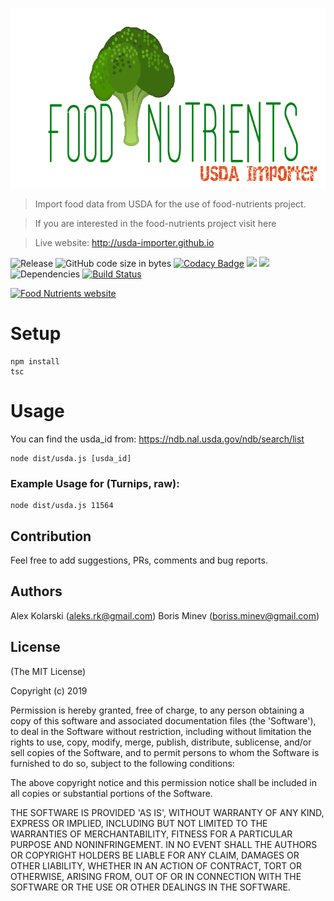 <p align="center">
  <img width="706" height="288" src="https://raw.githubusercontent.com/food-nutrients/usda-importer/master/assets/logo.png?raw=true" alt="Food Nutrients logo">
</p>

> Import food data from USDA for the use of food-nutrients project.

> If you are interested in the food-nutrients project visit here

> Live website: <http://usda-importer.github.io>


![Release](https://img.shields.io/github/release/usda-importer/usda-importer.svg) ![GitHub code size in bytes](https://img.shields.io/github/languages/code-size/usda-importer/usda-importer.svg) [![Codacy Badge](https://api.codacy.com/project/badge/Grade/7f37798aff8949f0a3895127a5f82c17)](https://app.codacy.com/app/kolarski/usda-importer?utm_source=github.com&utm_medium=referral&utm_content=usda-importer/usda-importer&utm_campaign=Badge_Grade_Dashboard)
<a href="https://codeclimate.com/github/food-nutrients/usda-importer/maintainability"><img src="https://api.codeclimate.com/v1/badges/18c12d31d2b2e97d41df/maintainability" /></a>
<a href="https://codeclimate.com/github/food-nutrients/usda-importer/test_coverage"><img src="https://api.codeclimate.com/v1/badges/18c12d31d2b2e97d41df/test_coverage" /></a> ![Dependencies](https://img.shields.io/david/usda-importer/usda-importer.svg) [![Build Status](https://travis-ci.org/food-nutrients/usda-importer.svg?branch=master)](https://travis-ci.org/food-nutrients/usda-importer)

[![Food Nutrients website](https://raw.githubusercontent.com/usda-importer/usda-importer/master/public/screenshots/screen1.png?raw=true)](http://usda-importer.github.io "Food Nutrients website")

# Setup

```
npm install
tsc
```

# Usage
You can find the usda_id from: https://ndb.nal.usda.gov/ndb/search/list


```
node dist/usda.js [usda_id]
```

### Example Usage for (Turnips, raw): 
```
node dist/usda.js 11564
```

## Contribution

Feel free to add suggestions, PRs, comments and bug reports.

## Authors

Alex Kolarski (aleks.rk@gmail.com)
Boris Minev (boriss.minev@gmail.com)

## License

(The MIT License)

Copyright (c) 2019

Permission is hereby granted, free of charge, to any person obtaining
a copy of this software and associated documentation files (the
'Software'), to deal in the Software without restriction, including
without limitation the rights to use, copy, modify, merge, publish,
distribute, sublicense, and/or sell copies of the Software, and to
permit persons to whom the Software is furnished to do so, subject to
the following conditions:

The above copyright notice and this permission notice shall be
included in all copies or substantial portions of the Software.

THE SOFTWARE IS PROVIDED 'AS IS', WITHOUT WARRANTY OF ANY KIND,
EXPRESS OR IMPLIED, INCLUDING BUT NOT LIMITED TO THE WARRANTIES OF
MERCHANTABILITY, FITNESS FOR A PARTICULAR PURPOSE AND NONINFRINGEMENT.
IN NO EVENT SHALL THE AUTHORS OR COPYRIGHT HOLDERS BE LIABLE FOR ANY
CLAIM, DAMAGES OR OTHER LIABILITY, WHETHER IN AN ACTION OF CONTRACT,
TORT OR OTHERWISE, ARISING FROM, OUT OF OR IN CONNECTION WITH THE
SOFTWARE OR THE USE OR OTHER DEALINGS IN THE SOFTWARE.
